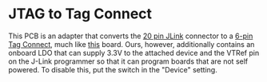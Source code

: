 JTAG to Tag Connect
===================

This PCB is an adapter that converts the [20 pin JLink](https://www.segger.com/jlink-debug-probes.html) connector to
a [6-pin Tag Connect](http://www.tag-connect.com/TC2030-IDC-NL),
much like [this](https://www.segger.com/jlink-6-pin-adapter.html) board.
Ours, however, additionally contains an onboard LDO
that can supply 3.3V to the attached device and the VTRef pin on the J-Link programmer
so that it can program boards that are not self powered. To disable this, put the switch
in the "Device" setting.
